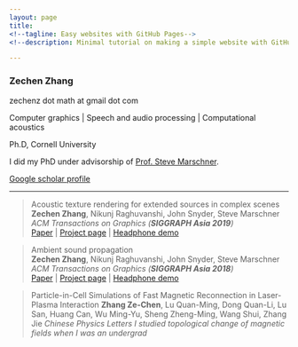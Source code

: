 ```yaml
---
layout: page
title: 
<!--tagline: Easy websites with GitHub Pages-->
<!--description: Minimal tutorial on making a simple website with GitHub Pages-->

---
```


### Zechen Zhang

zechenz dot math at gmail dot com

Computer graphics 
| 
Speech and audio processing
|
Computational acoustics 

Ph.D, Cornell University

I did my PhD under advisorship of [Prof. Steve Marschner](https://www.cs.cornell.edu/~srm/).  

[Google scholar profile](https://scholar.google.com/citations?hl=en&user=RBDHu9UAAAAJ&view_op=list_works&sortby=pubdate)

---

> Acoustic texture rendering for extended sources in complex scenes  
> **Zechen Zhang**, Nikunj Raghuvanshi, John Snyder, Steve Marschner  
> *ACM Transactions on Graphics (**SIGGRAPH Asia 2019**)*  
[Paper](http://www.cs.cornell.edu/projects/ambientsound/acoustictexture/SAsia2019AcousticTexture.pdf)
|
[Project page](http://www.cs.cornell.edu/projects/ambientsound/acoustictexture) 
| 
[Headphone demo](https://youtu.be/kJrdjVx76jQ)

> Ambient sound propagation  
> **Zechen Zhang**, Nikunj Raghuvanshi, John Snyder, Steve Marschner  
> *ACM Transactions on Graphics (**SIGGRAPH Asia 2018**)*  
[Paper](http://www.cs.cornell.edu/projects/ambientsound/SAsia-2018-ambient2.pdf)
|
[Project page](http://www.cs.cornell.edu/projects/ambientsound) 
| 
[Headphone demo](https://vimeo.com/292495561)

> Particle-in-Cell Simulations of Fast Magnetic Reconnection in Laser-Plasma Interaction
> **Zhang Ze-Chen**, Lu Quan-Ming, Dong Quan-Li, Lu San, Huang Can, Wu Ming-Yu, Sheng Zheng-Ming, Wang Shui, Zhang Jie
> *Chinese Physics Letters*
> *I studied topological change of magnetic fields when I was an undergrad*
